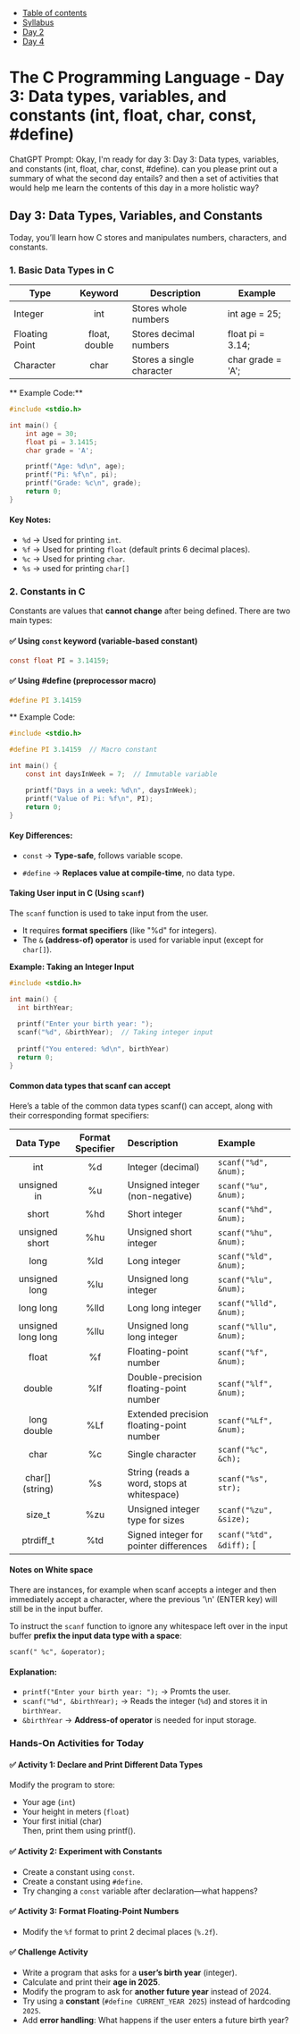 * [Table of contents](./index.md)  
* [Syllabus](./C-Syllabus.md)  
* [Day 2](./Day_02.md)  
* [Day 4](./Day_04.md)  

# The C Programming Language - Day 3: Data types, variables, and constants (int, float, char, const, #define)

ChatGPT Prompt: Okay,  I'm ready for day 3: Day 3: Data types, variables, and 
constants (int, float, char, const, #define). can you please print out a summary 
of what the second day entails? and then a set of activities that would help me 
learn the contents of this day in a more holistic way?

## Day 3: Data Types, Variables, and Constants
Today, you’ll learn how C stores and manipulates numbers, characters, and constants.

### 1. Basic Data Types in C
| Type           | Keyword       | Description               | Example           |
| ----           | :-----:       | -----------               | -------           |
| Integer        | int           | Stores whole numbers      | int age = 25;     |
| Floating Point | float, double | Stores decimal numbers    | float pi = 3.14;  |
| Character      | char          | Stores a single character | char grade = 'A'; |

** Example Code:**

```c
#include <stdio.h>

int main() {
    int age = 30;
    float pi = 3.1415;
    char grade = 'A';

    printf("Age: %d\n", age);
    printf("Pi: %f\n", pi);
    printf("Grade: %c\n", grade);
    return 0;
}
```

#### **Key Notes:**
* `%d` → Used for printing `int`.
* `%f` → Used for printing `float` (default prints 6 decimal places).
* `%c` → Used for printing `char`.
* `%s` -> used for printing `char[]`

### 2. Constants in C
Constants are values that **cannot change** after being defined. There are two main types:  
#### ✅ **Using `const` keyword (variable-based constant)**
```c
const float PI = 3.14159;  
```

#### ✅ **Using #define (preprocessor macro)**
```c
#define PI 3.14159
```
** Example Code:

```c
#include <stdio.h>

#define PI 3.14159  // Macro constant

int main() {
    const int daysInWeek = 7;  // Immutable variable

    printf("Days in a week: %d\n", daysInWeek);
    printf("Value of Pi: %f\n", PI);
    return 0;
}
```

#### **Key Differences:**

* `const` → **Type-safe**, follows variable scope.

* `#define` → **Replaces value at compile-time**, no data type.

#### Taking User input in C (Using `scanf`)
The `scanf` function is used to take input from the user.
* It requires **format specifiers** (like "%d" for integers).
* The `&` **(address-of) operator** is used for variable input (except for `char[]`).

**Example: Taking an Integer Input**
```c
#include <stdio.h>

int main() {
  int birthYear;
  
  printf("Enter your birth year: ");
  scanf("%d", &birthYear);  // Taking integer input
  
  printf("You entered: %d\n", birthYear)
  return 0;
}
```

#### Common data types that scanf can accept

Here’s a table of the common data types scanf() can accept, along with their corresponding format specifiers:

| Data Type          | Format Specifier | Description                                | Example                |
| :-------:          | :--------------: | :----------                                | :------                |
| int                | %d               | Integer (decimal)                          | `scanf("%d", &num);`   |
| unsigned in        | %u               | Unsigned integer (non-negative)            | `scanf("%u", &num);`   |
| short              | %hd              | Short integer                              | `scanf("%hd", &num);`  |
| unsigned short     | %hu              | Unsigned short integer                     | `scanf("%hu", &num);`  |
| long               | %ld              | Long integer                               | `scanf("%ld", &num);`  |
| unsigned long      | %lu              | Unsigned long integer                      | `scanf("%lu", &num);`  |
| long long          | %lld             | Long long integer                          | `scanf("%lld", &num);` |
| unsigned long long | %llu             | Unsigned long long integer                 | `scanf("%llu", &num);` |
| float              | %f               | Floating-point number                      | `scanf("%f", &num);`   |
| double             | %lf              | Double-precision floating-point number     | `scanf("%lf", &num);`  |
| long double        | %Lf              | Extended precision floating-point number   | `scanf("%Lf", &num);`  |
| char               | %c               | Single character                           | `scanf("%c", &ch);`    |
| char[] (string)    | %s               | String (reads a word, stops at whitespace) | `scanf("%s", str);`    |
| size_t             | %zu              | Unsigned integer type for sizes            | `scanf("%zu", &size);` |
| ptrdiff_t          | %td              | Signed integer for pointer differences     | `scanf("%td", &diff);` [|](|)

#### **Notes on White space**  
There are instances, for example when scanf accepts a integer and then 
immediately accept a character, where the previous '\n' (ENTER key) will
still be in the input buffer.

To instruct the `scanf` function to ignore any whitespace left over in the
input buffer **prefix the input data type with a space**:
```
scanf(" %c", &operator);
```

#### **Explanation:**
* `printf("Enter your birth year: ");` -> Promts the user.
* `scanf("%d", &birthYear);` -> Reads the integer (`%d`) and stores it in `birthYear`.
* `&birthYear` -> **Address-of operator** is needed for input storage.

### **Hands-On Activities for Today**  
#### ✅ **Activity 1: Declare and Print Different Data Types**  
Modify the program to store:
* Your age (`int`)
* Your height in meters (`float`)
* Your first initial (char)  
  Then, print them using printf().

#### ✅ **Activity 2: Experiment with Constants**
* Create a constant using `const`.
* Create a constant using `#define`.
* Try changing a `const` variable after declaration—what happens?

#### ✅ **Activity 3: Format Floating-Point Numbers**  
* Modify the `%f` format to print 2 decimal places (`%.2f`).

#### ✅ Challenge Activity
* Write a program that asks for a **user’s birth year** (integer).
* Calculate and print their **age in 2025**.
* Modify the program to ask for **another future year** instead of 2024.
* Try using a **constant** (`#define CURRENT_YEAR 2025`) instead of hardcoding `2025`.
* Add **error handling**: What happens if the user enters a future birth year?

